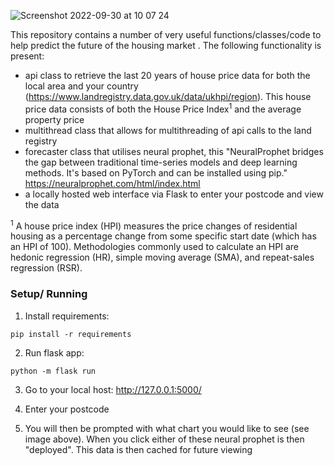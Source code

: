 ![Screenshot 2022-09-30 at 10 07 24](https://user-images.githubusercontent.com/78102381/193235557-2b2f44f4-7fbf-432a-b51b-56714d0d4e2b.png)


This repository contains a number of very useful functions/classes/code to help predict the future of the housing market
. The following functionality is present:
- api class to retrieve the last 20 years of house price data for both the local area and your country (https://www.landregistry.data.gov.uk/data/ukhpi/region). This house price data consists of both the House Price Index<sup>1</sup> and the average property price
- multithread class that allows for multithreading of api calls to the land registry
- forecaster class that utilises neural prophet, this "NeuralProphet bridges the gap between traditional time-series models and deep learning methods. It's based on PyTorch and can be installed using pip." https://neuralprophet.com/html/index.html
- a locally hosted web interface via Flask to enter your postcode and view the data


<sup>1</sup>  A house price index (HPI) measures the price changes of residential housing as a percentage change from some specific start date (which has an HPI of 100). Methodologies commonly used to calculate an HPI are hedonic regression (HR), simple moving average (SMA), and repeat-sales regression (RSR).


### Setup/ Running
1. Install requirements: 
```
pip install -r requirements
```

2. Run flask app:
```
python -m flask run 
```

3. Go to your local host: http://127.0.0.1:5000/

4. Enter your postcode

5. You will then be prompted with what chart you would like to see (see image above). When you click either of these 
neural prophet is then "deployed". This data is then cached for future viewing


